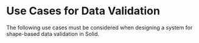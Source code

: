 # Use Cases for Data Validation

The following use cases must be considered when designing a system for shape-based data validation in Solid.
